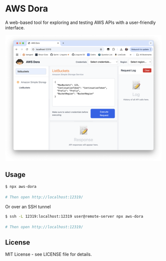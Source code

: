 # AWS Dora

A web-based tool for exploring and testing AWS APIs with a user-friendly interface.

![Screenshot](screenshot.png)

## Usage

```sh
$ npx aws-dora

# Then open http://localhost:12319/
```

Or over an SSH tunnel

```sh
$ ssh -L 12319:localhost:12319 user@remote-server npx aws-dora

# Then open http://localhost:12319/
```
## License

MIT License - see LICENSE file for details.
